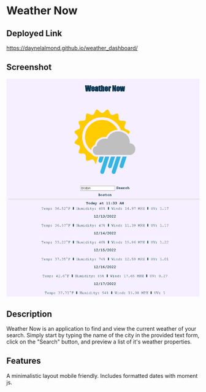 # Weather Now

## Deployed Link
https://daynelalmond.github.io/weather_dashboard/

## Screenshot
![Capture](./assets/images/Capture.png)

## Description
Weather Now is an application to find and view the current weather of your search.
Simply start by typing the name of the city in the provided text form, click on the "Search" button, and preview a list of it's weather properties.

## Features
A minimalistic layout mobile friendly. Includes formatted dates with moment js.
